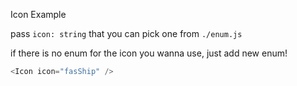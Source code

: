 Icon Example

pass `icon: string` that you can pick one from `./enum.js`

if there is no enum for the icon you wanna use, just add new enum!

```js
<Icon icon="fasShip" />
```
